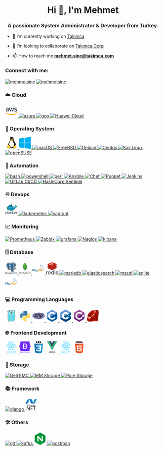 <h1 align="center">Hi 👋, I'm Mehmet</h1>
<h3 align="center">A passionate System Administrator & Developer from Turkey.</h3>

- 🔭 I’m currently working on [Takımca](takimca.com)

- 👯 I’m looking to collaborate on [Takımca Corp ](https://www.linkedin.com/company/takimca)

- 📫 How to reach me **mehmet.sinc@takimca.com**


<h3 align="left">Connect with me:</h3>
<p align="left">
    <a href="https://twitter.com/mehmetsinc" target="blank"><img align="center"
            src="https://raw.githubusercontent.com/rahuldkjain/github-profile-readme-generator/master/src/images/icons/Social/twitter.svg"
            alt="mehmetsinc" height="30" width="40" /></a>
    <a href="https://linkedin.com/in/mehmetsinc" target="blank"><img align="center"
            src="https://raw.githubusercontent.com/rahuldkjain/github-profile-readme-generator/master/src/images/icons/Social/linked-in-alt.svg"
            alt="mehmetsinc" height="30" width="40" /></a>
</p>



<h3 align="left">☁️ Cloud</h3>
<p align="left"> 
    <a href="https://aws.amazon.com" target="_blank" rel="noreferrer"> <img
            src="https://raw.githubusercontent.com/devicons/devicon/master/icons/amazonwebservices/amazonwebservices-original-wordmark.svg"
            alt="aws" width="40" height="40" /> </a>
    <a href="https://azure.microsoft.com/en-in/" target="_blank" rel="noreferrer"> <img
            src="https://www.vectorlogo.zone/logos/microsoft_azure/microsoft_azure-icon.svg" alt="azure" width="40"
            height="40" /> </a>
    <a href="https://cloud.google.com" target="_blank" rel="noreferrer"> <img
                src="https://www.vectorlogo.zone/logos/google_cloud/google_cloud-icon.svg" alt="gcp" width="40"
                height="40" /> </a> 
    <a href="https://www.huaweicloud.com/" target="_blank" rel="noreferrer"> 
        <img src="https://www.vectorlogo.zone/logos/huawei/huawei-icon.svg" 
             alt="Huawei Cloud" width="40" height="40" /> 
    </a>
</p>


<h3 align="left">📀  Operating System</h3>
<p align="left"> 
<a href="https://www.linux.org/" target="_blank" rel="noreferrer"> 
        <img src="https://raw.githubusercontent.com/devicons/devicon/master/icons/linux/linux-original.svg" 
             alt="Linux" width="40" height="40" /> 
    </a>
    <a href="https://www.microsoft.com/en-us/windows" target="_blank" rel="noreferrer"> 
        <img src="https://raw.githubusercontent.com/devicons/devicon/master/icons/windows8/windows8-original.svg" 
             alt="Windows" width="40" height="40" /> 
    </a>
    <a href="https://www.apple.com/macos" target="_blank" rel="noreferrer"> 
        <img src="https://upload.wikimedia.org/wikipedia/commons/2/22/MacOS_logo_%282017%29.svg" 
             alt="macOS" width="40" height="40" /> 
    </a>
    <a href="https://www.freebsd.org/" target="_blank" rel="noreferrer"> 
        <img src="https://www.vectorlogo.zone/logos/freebsd/freebsd-icon.svg" 
             alt="FreeBSD" width="40" height="40" /> 
    </a>
    <a href="https://www.debian.org/" target="_blank" rel="noreferrer"> 
        <img src="https://upload.wikimedia.org/wikipedia/commons/4/4a/Debian-OpenLogo.svg" 
             alt="Debian" width="40" height="40" /> 
    </a>
    <a href="https://www.centos.org//" target="_blank" rel="noreferrer"> 
        <img src="https://www.vectorlogo.zone/logos/centos/centos-icon.svg" 
             alt="Centos" width="40" height="40" /> 
    </a>
    <a href="https://www.kali.org/" target="_blank" rel="noreferrer"> 
        <img src="https://upload.wikimedia.org/wikipedia/commons/2/2b/Kali-dragon-icon.svg" 
             alt="Kali Linux" width="40" height="40" /> 
    </a>
    <a href="https://www.opensuse.org/" target="_blank" rel="noreferrer"> 
        <img src="https://upload.wikimedia.org/wikipedia/commons/d/d0/OpenSUSE_Logo.svg" 
             alt="openSUSE" width="40" height="40" /> 
    </a>
</p>

<h3 align="left">🚀 Automation</h3>
<p align="left"> 
<a href="https://www.gnu.org/software/bash/" target="_blank" rel="noreferrer"> 
    <img src="https://www.vectorlogo.zone/logos/gnu_bash/gnu_bash-icon.svg" alt="bash" width="40" height="40" /> 
</a>
<a href="https://docs.microsoft.com/en-us/powershell/" target="_blank" rel="noreferrer"> 
    <img src="https://api.iconify.design/simple-icons:powershell.svg" alt="powershell" width="40" height="40" /> 
</a>
<a href="https://www.perl.org/" target="_blank" rel="noreferrer"> <img
            src="https://api.iconify.design/logos-perl.svg" alt="perl" width="40" height="40" /> </a>
<a href="https://www.ansible.com/" target="_blank" rel="noreferrer"> <img
            src="https://cdn.icon-icons.com/icons2/2389/PNG/512/ansible_logo_icon_145495.png"
            alt="Ansible" width="40" height="40" /> </a>
<a href="https://www.chef.io/" target="_blank" rel="noreferrer"> 
        <img src="https://www.vectorlogo.zone/logos/chefio/chefio-icon.svg" 
             alt="Chef" width="40" height="40" /> 
    </a>
    <a href="https://puppet.com/" target="_blank" rel="noreferrer"> 
        <img src="https://www.vectorlogo.zone/logos/puppet/puppet-icon.svg" 
             alt="Puppet" width="40" height="40" /> 
    </a>
    <a href="https://www.jenkins.io/" target="_blank" rel="noreferrer"> 
        <img src="https://www.vectorlogo.zone/logos/jenkins/jenkins-icon.svg" 
             alt="Jenkins" width="40" height="40" /> 
    </a>
    <a href="https://about.gitlab.com/stages-devops-lifecycle/continuous-integration/" target="_blank" rel="noreferrer"> 
        <img src="https://www.vectorlogo.zone/logos/gitlab/gitlab-icon.svg" 
             alt="GitLab CI/CD" width="40" height="40" /> 
    </a>
    <a href="https://www.hashicorp.com/products/sentinel" target="_blank" rel="noreferrer"> 
        <img src="https://www.vectorlogo.zone/logos/hashicorp/hashicorp-icon.svg" 
             alt="HashiCorp Sentinel" width="40" height="40" /> 
    </a>
</p>

<h3 align="left">♾️  Devops </h3>
<p align="left"> 
<a href="https://www.docker.com/" target="_blank" rel="noreferrer"> <img
            src="https://raw.githubusercontent.com/devicons/devicon/master/icons/docker/docker-original-wordmark.svg"
            alt="docker" width="40" height="40" /> </a>
<a href="https://kubernetes.io" target="_blank" rel="noreferrer"> <img
            src="https://www.vectorlogo.zone/logos/kubernetes/kubernetes-icon.svg" alt="kubernetes" width="40"
            height="40" /> </a>
<a href="https://www.vagrantup.com/" target="_blank" rel="noreferrer"> <img
            src="https://www.vectorlogo.zone/logos/vagrantup/vagrantup-icon.svg" alt="vagrant" width="40" height="40" />
    </a>
</p>

<h3 align="left">📈 Monitoring </h3>
<p align="left"> 
    <a href="https://prometheus.io/" target="_blank" rel="noreferrer"> 
        <img src="https://www.vectorlogo.zone/logos/prometheusio/prometheusio-icon.svg" 
             alt="Prometheus" width="40" height="40" /> 
    </a>
    <a href="https://www.zabbix.com/" target="_blank" rel="noreferrer"> 
        <img src="https://www.vectorlogo.zone/logos/zabbix/zabbix-icon.svg" 
             alt="Zabbix" width="40" height="40" /> 
    </a>
    <a href="https://grafana.com" target="_blank" rel="noreferrer"> <img
            src="https://www.vectorlogo.zone/logos/grafana/grafana-icon.svg" alt="grafana" width="40" height="40" />
    </a>
    <a href="https://www.nagios.org/" target="_blank" rel="noreferrer"> 
        <img src="https://www.vectorlogo.zone/logos/nagios/nagios-icon.svg" 
             alt="Nagios" width="40" height="40" /> 
    </a>
    <a href="https://www.elastic.co/kibana" target="_blank" rel="noreferrer"> <img
            src="https://www.vectorlogo.zone/logos/elasticco_kibana/elasticco_kibana-icon.svg" alt="kibana" width="40"
            height="40" /> </a>
</p>


<h3 align="left">🗄️ Database</h3>
<p align="left"> 
    <a href="https://www.postgresql.org" target="_blank" rel="noreferrer"> <img
                src="https://raw.githubusercontent.com/devicons/devicon/master/icons/postgresql/postgresql-original-wordmark.svg"
                alt="postgresql" width="40" height="40" /> </a>
    <a target="_blank" href="https://www.mongodb.com">
        <img src="https://raw.githubusercontent.com/devicons/devicon/master/icons/mongodb/mongodb-original-wordmark.svg" alt="mongodb" width="40" height="40" />
    </a>
    <a target="_blank" href="https://https://www.mysql.com/">
        <img src="https://raw.githubusercontent.com/devicons/devicon/master/icons/mysql/mysql-original-wordmark.svg" alt="mysql" width="40" height="40" />
    </a>
    <a target="_blank" href="https://redis.io/">
        <img src="https://raw.githubusercontent.com/devicons/devicon/master/icons/redis/redis-original-wordmark.svg" alt="redis" width="40" height="40" />
    </a>
    <a target="_blank" href="https://mariadb.org/">
        <img src="https://www.vectorlogo.zone/logos/mariadb/mariadb-icon.svg" alt="mariadb" width="40" height="40" />
    </a>
    <a target="_blank" href="https://www.elastic.co/elasticsearch">
        <img src="https://www.vectorlogo.zone/logos/elastic/elastic-icon.svg" alt="elasticsearch" width="40" height="40" />
    </a>
    <a target="_blank" href="https://www.microsoft.com/tr-tr/sql-server/">
        <img src="https://www.svgrepo.com/show/303229/microsoft-sql-server-logo.svg" alt="mssql" width="40" height="40" />
    </a>
    <a target="_blank" href="https://www.sqlite.org/">
        <img src="https://www.vectorlogo.zone/logos/sqlite/sqlite-icon.svg" alt="sqlite" width="40" height="40" />
    </a>
    <a href="https://www.mysql.com/" target="_blank" rel="noreferrer"> <img
                src="https://raw.githubusercontent.com/devicons/devicon/master/icons/mysql/mysql-original-wordmark.svg"
                alt="mysql" width="40" height="40" /> </a>
</p>

<h3 align="left">💻 Programming Languages</h3>
<p align="left"> 
    <a target="_blank" href="https://go.dev/" style="display: inline-block;"><img 
            src="https://raw.githubusercontent.com/devicons/devicon/master/icons/go/go-original.svg" alt="go" width="40" height="40" /></a>
    <a href="https://www.python.org" target="_blank" rel="noreferrer"> <img
            src="https://raw.githubusercontent.com/devicons/devicon/master/icons/python/python-original.svg"
            alt="python" width="40" height="40" /> </a>
    <a href="https://www.php.net" target="_blank" rel="noreferrer"> <img
                src="https://raw.githubusercontent.com/devicons/devicon/master/icons/php/php-original.svg" alt="php"
                width="40" height="40" /> </a>
    <a href="https://www.cprogramming.com/" target="_blank" rel="noreferrer"> <img
            src="https://raw.githubusercontent.com/devicons/devicon/master/icons/c/c-original.svg" alt="c" width="40"
            height="40" /> </a>
    <a href="https://www.w3schools.com/cpp/" target="_blank" rel="noreferrer"> <img
            src="https://raw.githubusercontent.com/devicons/devicon/master/icons/cplusplus/cplusplus-original.svg"
            alt="cplusplus" width="40" height="40" /> </a>
    <a href="https://www.w3schools.com/cs/" target="_blank" rel="noreferrer"> <img
            src="https://raw.githubusercontent.com/devicons/devicon/master/icons/csharp/csharp-original.svg"
            alt="csharp" width="40" height="40" /> </a>
    <a href="https://www.ruby-lang.org/en/" target="_blank" rel="noreferrer"> <img
            src="https://raw.githubusercontent.com/devicons/devicon/master/icons/ruby/ruby-original.svg" alt="ruby"
            width="40" height="40" /> </a>
    
</p>

<h3 align="left">🌐 Frontend Development </h3>
<p align="left"> 
    <a href="https://reactjs.org/" target="_blank" rel="noreferrer"><img 
            src="https://raw.githubusercontent.com/devicons/devicon/master/icons/react/react-original-wordmark.svg"
                alt="react" width="40" height="40" /> </a>
    <a href="https://getbootstrap.com" target="_blank" rel="noreferrer"> <img
            src="https://raw.githubusercontent.com/devicons/devicon/master/icons/bootstrap/bootstrap-plain-wordmark.svg"
            alt="bootstrap" width="40" height="40" /> </a>
    <a href="https://www.w3schools.com/css/" target="_blank" rel="noreferrer"> <img
            src="https://raw.githubusercontent.com/devicons/devicon/master/icons/css3/css3-original-wordmark.svg"
            alt="css3" width="40" height="40" /> </a>
    <a href="https://vuejs.org/" target="_blank" rel="noreferrer"> <img
                src="https://raw.githubusercontent.com/devicons/devicon/master/icons/vuejs/vuejs-original-wordmark.svg"
                alt="vuejs" width="40" height="40" /> </a>
    <a href="https://reactjs.org/" target="_blank" rel="noreferrer">
            <img src="https://raw.githubusercontent.com/devicons/devicon/master/icons/react/react-original-wordmark.svg"
                alt="react" width="40" height="40" /> </a>
    <a href="https://www.w3.org/html/" target="_blank" rel="noreferrer"> <img
            src="https://raw.githubusercontent.com/devicons/devicon/master/icons/html5/html5-original-wordmark.svg"
            alt="html5" width="40" height="40" /> </a>
</p>


<h3 align="left">💾 Storage </h3>
<p align="left"> 
    <a href="https://www.delltechnologies.com/en-us/storage.htm" target="_blank" rel="noreferrer"> 
        <img src="https://upload.wikimedia.org/wikipedia/commons/1/18/Dell_logo_2016.svg" 
            alt="Dell EMC" width="40" height="40" /> 
    </a>
    <a href="https://www.ibm.com/it-infrastructure/storage" target="_blank" rel="noreferrer"> 
        <img src="https://upload.wikimedia.org/wikipedia/commons/5/51/IBM_logo.svg" 
            alt="IBM Storage" width="40" height="40" /> 
    </a>
    <a href="https://www.purestorage.com/" target="_blank" rel="noreferrer"> 
        <img src="https://seekvectorlogo.com/wp-content/uploads/2019/04/pure-storage-vector-logo.png"  alt="Pure Storage" width="90" height="40" /> 
    </a>

</p>

<h3 align="left">📚 Framework</h3>
<p align="left"> 
    <a href="https://www.djangoproject.com/" target="_blank" rel="noreferrer"> <img
                src="https://user-images.githubusercontent.com/44093600/163901349-60225daa-5373-492c-8f98-4cce13108808.jpg" alt="django" width="40" height="40" /> </a>
    <a href="https://dotnet.microsoft.com/" target="_blank" rel="noreferrer"> <img
                src="https://raw.githubusercontent.com/devicons/devicon/master/icons/dot-net/dot-net-original-wordmark.svg"
                alt="dotnet" width="40" height="40" /> </a>
</p>


<h3 align="left">🛠️  Others</h3>     
<p align="left"> 
    <a href="https://git-scm.com/" target="_blank" rel="noreferrer"> <img
            src="https://www.vectorlogo.zone/logos/git-scm/git-scm-icon.svg" alt="git" width="40" height="40" /> </a>
    <a href="https://kafka.apache.org/" target="_blank" rel="noreferrer"> <img
                src="https://www.vectorlogo.zone/logos/apache_kafka/apache_kafka-icon.svg" alt="kafka" width="40"
                height="40" /> </a>
    <a href="https://www.nginx.com" target="_blank" rel="noreferprer"> <img
                src="https://raw.githubusercontent.com/devicons/devicon/master/icons/nginx/nginx-original.svg" alt="nginx"
                width="40" height="40" /> </a>
    <a href="https://postman.com" target="_blank" rel="noreferrer"> <img
                src="https://www.vectorlogo.zone/logos/getpostman/getpostman-icon.svg" alt="postman" width="40"
                height="40" /> </a>
</p>
